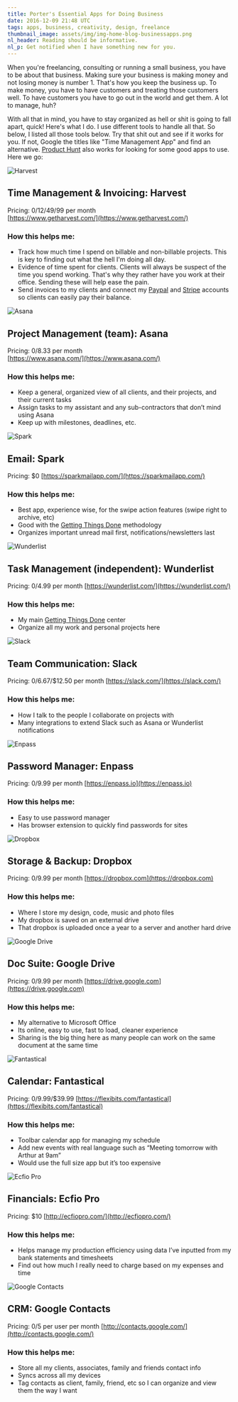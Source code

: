 ```yaml
---
title: Porter's Essential Apps for Doing Business
date: 2016-12-09 21:48 UTC
tags: apps, business, creativity, design, freelance
thumbnail_image: assets/img/img-home-blog-businessapps.png
nl_header: Reading should be informative.
nl_p: Get notified when I have something new for you.
---
```


When you're freelancing, consulting or running a small business, you have to be about that business. Making sure your business is making money and not losing money is number 1. That's how you keep the business up. To make money, you have to have customers and treating those customers well. To have customers you have to go out in the world and get them. A lot to manage, huh? 

With all that in mind, you have to stay organized as hell or shit is going to fall apart, quick! Here's what I do. I use different tools to handle all that. So below, I listed all those tools below. Try that shit out and see if it works for you. If not, Google the titles like "Time Management App" and find an alternative. [Product Hunt](https://www.producthunt.com/) also works for looking for some good apps to use. Here we go:

![Harvest](assets/img/blog/apps-logo-harvest.jpg)

## Time Management & Invoicing: Harvest
Pricing: $0/$12/$49/$99 per month  
[https://www.getharvest.com/](https://www.getharvest.com/)

### How this helps me:
- Track how much time I spend on billable and non-billable projects. This is key to finding out what the hell I'm doing all day.
- Evidence of time spent for clients. Clients will always be suspect of the time you spend working. That's why they rather have you work at their office. Sending these will help ease the pain.
- Send invoices to my clients and connect my [Paypal](https://www.paypal.com) and [Stripe](https://www.stripe.com) accounts so clients can easily pay their balance.

![Asana](assets/img/blog/apps-logo-asana.jpg)

## Project Management (team): Asana
Pricing: $0/$8.33 per month  
[https://www.asana.com/](https://www.asana.com/)

### How this helps me:
- Keep a general, organized view of all clients, and their projects, and their current tasks
- Assign tasks to my assistant and any sub-contractors that don’t mind using Asana
- Keep up with milestones, deadlines, etc.

![Spark](assets/img/blog/apps-logo-spark.jpg)

## Email: Spark
Pricing: $0
[https://sparkmailapp.com/](https://sparkmailapp.com/)

### How this helps me:
- Best app, experience wise, for the swipe action features (swipe right to archive, etc)
- Good with the [Getting Things Done](https://www.wikiwand.com/en/Getting_Things_Done) methodology
- Organizes important unread mail first, notifications/newsletters last

![Wunderlist](assets/img/blog/apps-logo-wunderlist.jpg)

## Task Management (independent): Wunderlist
Pricing: $0/$4.99 per month
[https://wunderlist.com/](https://wunderlist.com/)

### How this helps me:
- My main [Getting Things Done](https://www.wikiwand.com/en/Getting_Things_Done) center
- Organize all my work and personal projects here

![Slack](assets/img/blog/apps-logo-slack.jpg)

## Team Communication: Slack
Pricing: $0/$6.67/$12.50 per month
[https://slack.com/](https://slack.com/)

### How this helps me:
- How I talk to the people I collaborate on projects with
- Many integrations to extend Slack such as Asana or Wunderlist notifications

![Enpass](assets/img/blog/apps-logo-enpass.jpg)

## Password Manager: Enpass
Pricing: $0/$9.99 per month
[https://enpass.io](https://enpass.io)

### How this helps me:
- Easy to use password manager
- Has browser extension to quickly find passwords for sites

![Dropbox](assets/img/blog/apps-logo-dropbox.jpg)

## Storage & Backup: Dropbox
Pricing: $0/$9.99 per month
[https://dropbox.com](https://dropbox.com)

### How this helps me:
- Where I store my design, code, music and photo files
- My dropbox is saved on an external drive
- That dropbox is uploaded once a year to a server and another hard drive

![Google Drive](assets/img/blog/apps-logo-googledrive.jpg)

## Doc Suite: Google Drive
Pricing: $0/$9.99 per month
[https://drive.google.com](https://drive.google.com)

### How this helps me:
- My alternative to Microsoft Office
- Its online, easy to use, fast to load, cleaner experience
- Sharing is the big thing here as many people can work on the same document at the same time

![Fantastical](assets/img/blog/apps-logo-fantastical.jpg)

## Calendar: Fantastical
Pricing: $0/$9.99/$39.99
[https://flexibits.com/fantastical](https://flexibits.com/fantastical)

### How this helps me:
- Toolbar calendar app for managing my schedule
- Add new events with real language such as “Meeting tomorrow with Arthur at 9am”
- Would use the full size app but it’s too expensive

![Ecfio Pro](assets/img/blog/apps-logo-ecfiopro.jpg)

## Financials: Ecfio Pro
Pricing: $10
[http://ecfiopro.com/](http://ecfiopro.com/)

### How this helps me:
- Helps manage my production efficiency using data I’ve inputted from my bank statements and timesheets
- Find out how much I really need to charge based on my expenses and time


![Google Contacts](assets/img/blog/apps-logo-googlecontacts.jpg)

## CRM: Google Contacts
Pricing: $0/$5 per user per month
[http://contacts.google.com/](http://contacts.google.com/)

### How this helps me:
- Store all my clients, associates, family and friends contact info
- Syncs across all my devices
- Tag contacts as client, family, friend, etc so I can organize and view them the way I want